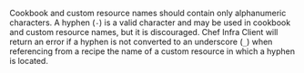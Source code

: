 Cookbook and custom resource names should contain only alphanumeric
characters. A hyphen (`-`) is a valid character and may be used in
cookbook and custom resource names, but it is discouraged. Chef Infra
Client will return an error if a hyphen is not converted to an
underscore (`_`) when referencing from a recipe the name of a custom
resource in which a hyphen is located.